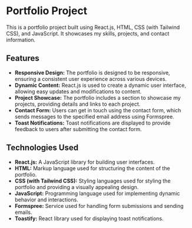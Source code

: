 # Portfolio Project

This is a portfolio project built using React.js, HTML, CSS (with Tailwind CSS), and JavaScript. It showcases my skills, projects, and contact information.

## Features

- **Responsive Design:** The portfolio is designed to be responsive, ensuring a consistent user experience across various devices.
- **Dynamic Content:** React.js is used to create a dynamic user interface, allowing easy updates and modifications to content.
- **Project Showcase:** The portfolio includes a section to showcase my projects, providing details and links to each project.
- **Contact Form:** Users can get in touch using the contact form, which sends messages to the specified email address using Formspree.
- **Toast Notifications:** Toast notifications are displayed to provide feedback to users after submitting the contact form.

## Technologies Used

- **React.js:** A JavaScript library for building user interfaces.
- **HTML:** Markup language used for structuring the content of the portfolio.
- **CSS (with Tailwind CSS):** Styling languages used for styling the portfolio and providing a visually appealing design.
- **JavaScript:** Programming language used for implementing dynamic behavior and interactions.
- **Formspree:** Service used for handling form submissions and sending emails.
- **Toastify:** React library used for displaying toast notifications.
